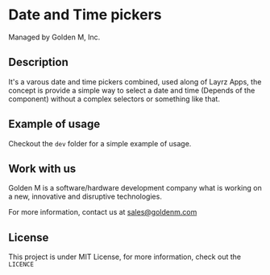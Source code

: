 # Date and Time pickers

Managed by Golden M, Inc.

## Description

It's a varous date and time pickers combined, used along of Layrz Apps, the concept is provide a simple way to
select a date and time (Depends of the component) without a complex selectors or something like that.

## Example of usage

Checkout the `dev` folder for a simple example of usage.

## Work with us

Golden M is a software/hardware development company what is working on
a new, innovative and disruptive technologies.

For more information, contact us at [sales@goldenm.com](mailto:sales@goldenm.com)

## License
This project is under MIT License, for more information, check out the `LICENCE`
